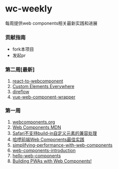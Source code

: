 # wc-weekly
每周提供web components相关最新实践和进展

### 贡献指南
+ fork本项目
+ 发起pr

### 第二周[最新]
1. [react-to-webcomponent](https://github.com/bitovi/react-to-webcomponent)
2. [Custom Elements Everywhere](https://custom-elements-everywhere.com/)
3. [direflow](https://github.com/Silind-Software/direflow)
4. [vue-web-component-wrapper](https://github.com/vuejs/vue-web-component-wrapper)

### 第一周
1. [webcomponents.org](https://www.webcomponents.org/)
2. [Web Components MDN](https://developer.mozilla.org/zh-CN/docs/Web/Web_Components)
3. [Safari不支持build-in自定义元素的兼容处理](https://www.zhangxinxu.com/wordpress/2021/04/safari-buildin-custom-element-polyfill/)
4. [哈啰前端Web Components最佳实践](https://mp.weixin.qq.com/s?__biz=MzI3OTE3ODk4MQ==&mid=2247485900&idx=1&sn=ef960f128243d9991974f4f1ab3ad8ec&chksm=eb4af246dc3d7b5078321ebfd0770f49d43a5c56132eff74aa1b830a51dc06a9b38c41864347&mpshare=1&scene=1&srcid=0125wWEwCfi1Q3bbgFdckYkZ&sharer_sharetime=1643115940937&sharer_shareid=b4c283574e81147fbd1d4a9102ffa25e&version=4.0.0.90428&platform=mac#rd)
5. [simplifying-performance-with-web-components](https://vaadin.com/blog/simplifying-performance-with-web-components)
6. [web-components-introduction](https://academind.com/tutorials/web-components-introduction)
7. [hello-web-components](https://github.com/fernandopasik/hello-web-components)
8. [Building PWAs with Web Components!](https://medium.com/pwabuilder/building-pwas-with-web-components-33f986bf8e4c)
